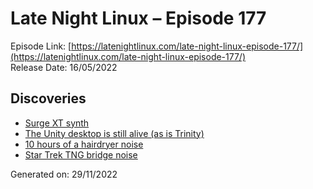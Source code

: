 # Late Night Linux – Episode 177
Episode Link: [https://latenightlinux.com/late-night-linux-episode-177/](https://latenightlinux.com/late-night-linux-episode-177/)  
Release Date: 16/05/2022
## Discoveries
* [Surge XT synth](https://surge-synthesizer.github.io/)
* [The Unity desktop is still alive (as is Trinity)](https://unity.ubuntuunity.org/blog/unity-7.6/)
* [10 hours of a hairdryer noise](https://www.youtube.com/watch?v=eJT8xuI_5PY)
* [Star Trek TNG bridge noise](https://ubuntuincident.wordpress.com/2012/01/06/playing-star-trek-background-noise-with-a-linux-command/)

Generated on: 29/11/2022